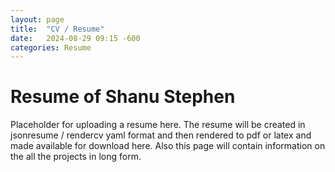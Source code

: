 ```yaml
---
layout: page
title:  "CV / Resume"
date:   2024-08-29 09:15 -600
categories: Resume
---
```

# Resume of Shanu Stephen

Placeholder for uploading a resume here.
The resume will be created in jsonresume / rendercv yaml format and then rendered to pdf or latex and made available for download here.
Also this page will contain information on the all the projects in long form.

